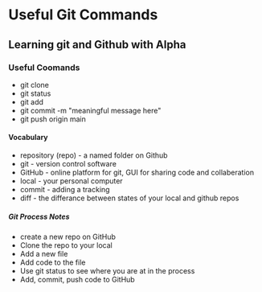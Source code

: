 # Useful Git Commands

## Learning git and Github with Alpha

### Useful Coomands

- git clone <file-name>
- git status
- git add <file-name>
- git commit -m "meaningful message here"
- git push origin main

#### Vocabulary

- repository (repo) - a named folder on Github
- git - version control software
- GitHub - online platform for git, GUI for sharing code and collaberation
- local - your personal computer
- commit - adding a tracking
- diff - the differance between states of your local and github repos

##### Git Process Notes
- create a new repo on GitHub
- Clone the repo to your local
- Add a new file
- Add code to the file
- Use git status to see where you are at in the process
- Add, commit, push code to GitHub